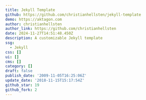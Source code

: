 ```yaml
---
title: Jekyll Template
github: https://github.com/christianhellsten/jekyll-template
demo: https://aktagon.com
author: christianhellsten
author_link: https://github.com/christianhellsten
date: 2024-11-27T14:51:48.450Z
description: A customizable Jekyll template
ssg:
  - Jekyll
css: []
ui: []
cms: []
category: []
draft: false
publish_date: '2009-11-05T16:25:06Z'
update_date: '2018-11-15T15:17:54Z'
github_star: 19
github_fork: 2
---
```

